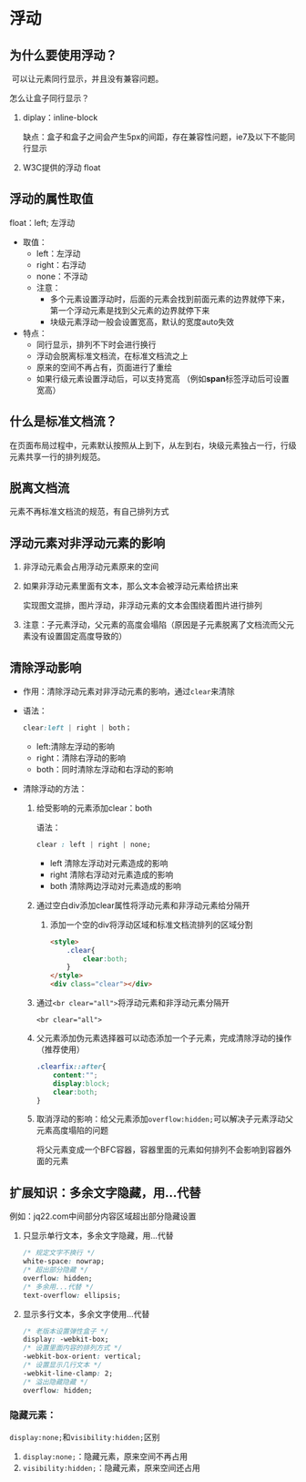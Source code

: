 # 浮动

## 为什么要使用浮动？

​	可以让元素同行显示，并且没有兼容问题。	

怎么让盒子同行显示？

1. diplay：inline-block

    缺点：盒子和盒子之间会产生5px的间距，存在兼容性问题，ie7及以下不能同行显示

2. W3C提供的浮动  float

## 浮动的属性取值

float：left;  左浮动

- 取值：
    - left：左浮动
    - right：右浮动
    - none：不浮动
    - 注意：
        - 多个元素设置浮动时，后面的元素会找到前面元素的边界就停下来，第一个浮动元素是找到父元素的边界就停下来
        - 块级元素浮动一般会设置宽高，默认的宽度auto失效
- 特点：
    - 同行显示，排列不下时会进行换行
    - 浮动会脱离标准文档流，在标准文档流之上
    - 原来的空间不再占有，页面进行了重绘
    - 如果行级元素设置浮动后，可以支持宽高 （例如**span**标签浮动后可设置宽高）

## 什么是标准文档流？

​	在页面布局过程中，元素默认按照从上到下，从左到右，块级元素独占一行，行级元素共享一行的排列规范。

## 脱离文档流

元素不再标准文档流的规范，有自己排列方式

## 浮动元素对非浮动元素的影响

1. 非浮动元素会占用浮动元素原来的空间

2. 如果非浮动元素里面有文本，那么文本会被浮动元素给挤出来

    实现图文混排，图片浮动，非浮动元素的文本会围绕着图片进行排列

3. 注意：子元素浮动，父元素的高度会塌陷（原因是子元素脱离了文档流而父元素没有设置固定高度导致的）

## 清除浮动影响

- 作用：清除浮动元素对非浮动元素的影响，通过`clear`来清除

- 语法：

    ```css
    clear:left | right | both；
    ```

    - left:清除左浮动的影响
    - right：清除右浮动的影响
    - both：同时清除左浮动和右浮动的影响

- 清除浮动的方法：

    1. 给受影响的元素添加clear：both

        语法：

        ```css
        clear : left | right | none; 
        ```

        - left 清除左浮动对元素造成的影响
        - right  清除右浮动对元素造成的影响
        - both 清除两边浮动对元素造成的影响

    2. 通过空白div添加clear属性将浮动元素和非浮动元素给分隔开

        1. 添加一个空的div将浮动区域和标准文档流排列的区域分割

            ```html
            <style>
                .clear{
                    clear:both;
                }
            </style>
            <div class="clear"></div>
            ```

    3. 通过`<br clear="all">`将浮动元素和非浮动元素分隔开

        ```
        <br clear="all">
        ```

        

    4. 父元素添加伪元素选择器可以动态添加一个子元素，完成清除浮动的操作（推荐使用）

        ```css
        .clearfix::after{
            content:"";
            display:block;
            clear:both;
        }
        ```

    5. 取消浮动的影响：给父元素添加`overflow:hidden;`可以解决子元素浮动父元素高度塌陷的问题

        将父元素变成一个BFC容器，容器里面的元素如何排列不会影响到容器外面的元素

    

## 	扩展知识：多余文字隐藏，用...代替

例如：jq22.com中间部分内容区域超出部分隐藏设置

1. 只显示单行文本，多余文字隐藏，用...代替

   ```css
   /* 规定文字不换行 */
   white-space: nowrap;
   /* 超出部分隐藏 */
   overflow: hidden;
   /* 多余用...代替 */
   text-overflow: ellipsis;
   ```

2. 显示多行文本，多余文字使用...代替

   ```css
   /* 老版本设置弹性盒子 */
   display: -webkit-box;
   /* 设置里面内容的排列方式 */
   -webkit-box-orient: vertical;
   /* 设置显示几行文本 */
   -webkit-line-clamp: 2;
   /* 溢出隐藏隐藏 */
   overflow: hidden;
   ```

### 隐藏元素：

`display:none;`和`visibility:hidden;`区别

1. `display:none;`：隐藏元素，原来空间不再占用
2. `visibility:hidden;`：隐藏元素，原来空间还占用